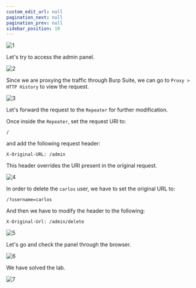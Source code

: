 ```yaml
---
custom_edit_url: null
pagination_next: null
pagination_prev: null
sidebar_position: 10
---
```


![1](https://github.com/Knign/Write-ups/assets/110326359/e0540b7e-9462-456a-99e8-5622d79641a5)

Let's try to access the admin panel.

![2](https://github.com/Knign/Write-ups/assets/110326359/2d2f38f5-58d4-4f7c-ba5b-6e151a881eb2)

Since we are proxying the traffic through Burp Suite, we can go to `Proxy > HTTP History` to view the request.

![3](https://github.com/Knign/Write-ups/assets/110326359/5628a920-3f70-4ade-82e0-1bb54d6fad08)

Let's forward the request to the `Repeater` for further modification.

Once inside the `Repeater`, set the request URI to:

```
/
```

and add the following request header:

```
X-Original-URL: /admin
```

This header overrides the URI present in the original request.

![4](https://github.com/Knign/Write-ups/assets/110326359/35975875-177d-4c44-8756-2147ca4f7e7c)

In order to delete the `carlos` user, we have to set the original URL to:

```
/?username=carlos
```

And then we have to modify the header to the following:

```
X-Original-Url: /admin/delete
```

![5](https://github.com/Knign/Write-ups/assets/110326359/75927c67-e4db-43d5-a580-c1ccf60ff5a4)

Let's go and check the panel through the browser.

![6](https://github.com/Knign/Write-ups/assets/110326359/2286c2e5-03e8-4f32-be81-fd8b30ed4f93)

We have solved the lab.

![7](https://github.com/Knign/Write-ups/assets/110326359/503994f5-ee74-49e2-a878-6c7d34fd62c2)
